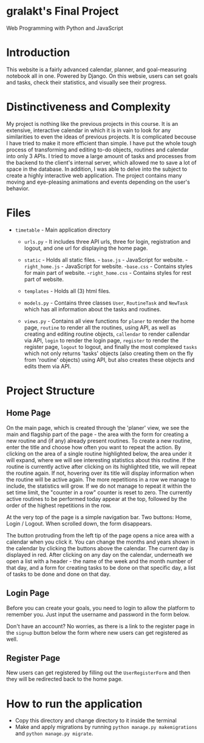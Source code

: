 # gralakt's Final Project

Web Programming with Python and JavaScript


# Introduction

This website is a fairly advanced calendar, planner, and goal-measuring notebook all in one. Powered by Django. On this websie, users can set goals and tasks, check their statistics, and visually see their progress.

# Distinctiveness and Complexity

My project is nothing like the previous projects in this course. It is an extensive, interactive calendar in which it is in vain to look for any similarities to even the ideas of previous projects. It is complicated becouse I have tried to make it more efficient than simple. I have put the whole tough process of transforming and editing to-do objects, routines and calendar into only 3 APIs. I tried to move a large amount of tasks and processes from the backend to the client's internal server, which allowed me to save a lot of space in the database. In addition, I was able to delve into the subject to create a highly interactive web application. The project contains many moving and eye-pleasing animations and events depending on the user's behavior.

# Files




  - `timetable` - Main application directory
    - `urls.py` - It includes three API urls, three for login, registration and logout, and one url for displaying the home page. 
    - `static` - Holds all static files.
            - `base.js` - JavaScript for website.
            - `right_home.js` - JavaScript for website.
            -`base.css` - Contains styles for main part of website.
            -`right_home.css` - Contains styles for rest part of website.
    - `templates` - Holds all (3) html files.

    - `models.py` - Contains three classes `User`, `RoutineTask` and `NewTask` which has all information about the tasks and routines.  
    - `views.py` - Contains all view functions for `planer` to render the home page, `routine` to render all the routines, using API, as well as creating and editing routine objects,  `callendar` to render callendar via API, `login` to render the login page, `register` to render the register page, `logout` to logout, and finally the most complexed `tasks` which not only returns 'tasks' objects (also creating them on the fly from 'routine' objects) using API, but also creates these objects and edits them via API.  

# Project Structure

## Home Page

On the main page, which is created through the 'planer' view, we see the main and flagship part of the page - the area with the form for creating a new routine and (if any) already present routines. To create a new routine, enter the title and choose how often you want to repeat the action. By clicking on the area of ​​a single routine highlighted below, the area under it will expand, where we will see interesting statistics about this routine. If the routine is currently active after clicking on its highlighted title, we will repeat the routine again. If not, hovering over its title will display information when the routine will be active again. The more repetitions in a row we manage to include, the statistics will grow. If we do not manage to repeat it within the set time limit, the "counter in a row" counter is reset to zero. The currently active routines to be performed today appear at the top, followed by the order of the highest repetitions in the row.

At the very top of the page is a simple navigation bar. Two buttons: Home, Login / Logout. When scrolled down, the form disappears.

The button protruding from the left tip of the page opens a nice area with a calendar when you click it. You can change the months and years shown in the calendar by clicking the buttons above the calendar. The current day is displayed in red. After clicking on any day on the calendar, underneath we open a list with a header - the name of the week and the month number of that day, and a form for creating tasks to be done on that specific day, a list of tasks to be done and done on that day.


## Login Page

Before you can create your goals, you need to login to allow the platform to remember you. Just input the username and password in the form below.

Don't have an account? No worries, as there is a link to the register page in the `signup` button below the form where new users can get registered as well.

## Register Page 

New users can get registered by filling out the `UserRegisterForm` and then they will be redirected back to the home page.

# How to run the application
* Copy this directory and change directory to it inside the terminal
* Make and apply migrations by running `python manage.py makemigrations` and `python manage.py migrate`.